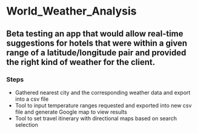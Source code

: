 # World_Weather_Analysis

## Beta testing an app that would allow real-time suggestions for hotels that were within a given range of a latitude/longitude pair and provided the right kind of weather for the client.

### Steps
- Gathered nearest city and the corresponding weather data and export into a csv file
- Tool to input temperature ranges requested and exported into new csv file and generate Google map to view results
- Tool to set travel itinerary with directional maps based on search selection
